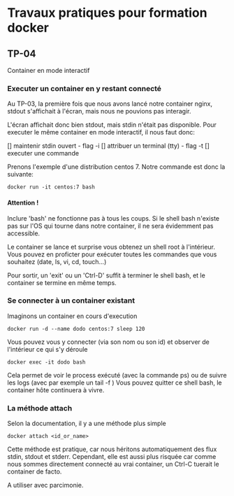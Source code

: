 # Travaux pratiques pour formation docker

## TP-04
Container en mode interactif

### Executer un container en y restant connecté
Au TP-03, la première fois que nous avons lancé notre container nginx, stdout s'affichait à l'écran, mais nous ne pouvions pas interagir.

L'écran affichait donc bien stdout, mais stdin n'était pas disponible. Pour executer le même container en mode interactif, il nous faut donc:

[] maintenir stdin ouvert - flag -i
[] attribuer un terminal (tty) - flag -t
[] executer une commande

Prenons l'exemple d'une distribution centos 7.
Notre commande est donc la suivante:
```
docker run -it centos:7 bash
```

#### Attention !
Inclure 'bash' ne fonctionne pas à tous les coups. Si le shell bash n'existe pas sur l'OS qui tourne dans notre container, il ne sera évidemment pas accessible.

Le container se lance et surprise vous obtenez un shell root à l'intérieur.
Vous pouvez en proficter pour exécuter toutes les commandes que vous souhaitez (date, ls, vi, cd, touch...)

Pour sortir, un 'exit' ou un 'Ctrl-D' suffit à terminer le shell bash, et le container se termine en même temps.

### Se connecter à un container existant
Imaginons un container en cours d'execution
```
docker run -d --name dodo centos:7 sleep 120
```

Vous pouvez vous y connecter (via son nom ou son id) et observer de l'intérieur ce qui s'y déroule
```
docker exec -it dodo bash
```

Cela permet de voir le process exécuté (avec la commande ps) ou de suivre les logs (avec par exemple un tail -f )
Vous pouvez quitter ce shell bash, le container hôte continuera à vivre.

### La méthode attach
Selon la documentation, il y a une méthode plus simple
```
docker attach <id_or_name>
```

Cette méthode est pratique, car nous héritons automatiquement des flux stdin, stdout et stderr.
Cependant, elle est aussi plus risquée car comme nous sommes directement connecté au vrai container, un Ctrl-C tuerait le container de facto.

A utiliser avec parcimonie.


